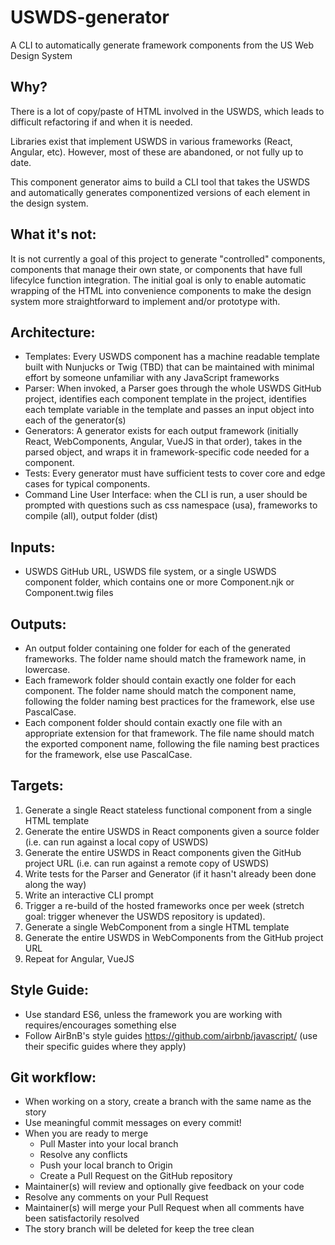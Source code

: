 
# USWDS-generator
A CLI to automatically generate framework components from the US Web Design System

## Why?
There is a lot of copy/paste of HTML involved in the USWDS, which leads to difficult refactoring if and when it is needed.

Libraries exist that implement USWDS in various frameworks (React, Angular, etc). However, most of these are abandoned, or not fully up to date.

This component generator aims to build a CLI tool that takes the USWDS and automatically generates componentized versions of each element in the design system.

## What it's not:
It is not currently a goal of this project to generate "controlled" components, components that manage their own state, or components that have full lifecylce function integration. The initial goal is only to enable automatic wrapping of the HTML into convenience components to make the design system more straightforward to implement and/or prototype with.

## Architecture:
 - Templates: Every USWDS component has a machine readable template built with Nunjucks or Twig (TBD) that can be maintained with minimal effort by someone unfamiliar with any JavaScript frameworks
 - Parser: When invoked, a Parser goes through the whole USWDS GitHub project, identifies each component template in the project, identifies each template variable in the template and passes an input object into each of the generator(s)
 - Generators: A generator exists for each output framework (initially React, WebComponents, Angular, VueJS in that order), takes in the parsed object, and wraps it in framework-specific code needed for a component.
 - Tests: Every generator must have sufficient tests to cover core and edge cases for typical components.
 - Command Line User Interface: when the CLI is run, a user should be prompted with questions such as css namespace (usa), frameworks to compile (all), output folder (dist)

## Inputs:
 - USWDS GitHub URL, USWDS file system, or a single USWDS component folder, which contains one or more Component.njk or Component.twig files

## Outputs:
 - An output folder containing one folder for each of the generated frameworks. The folder name should match the framework name, in lowercase.
 - Each framework folder should contain exactly one folder for each component. The folder name should match the component name, following the folder naming best practices for the framework, else use PascalCase.
 - Each component folder should contain exactly one file with an appropriate extension for that framework. The file name should match the exported component name, following the file naming best practices for the framework, else use PascalCase.

## Targets:
 1. Generate a single React stateless functional component from a single HTML template
 2. Generate the entire USWDS in React components given a source folder (i.e. can run against a local copy of USWDS)
 3. Generate the entire USWDS in React components given the GitHub project URL (i.e. can run against a remote copy of USWDS)
 4. Write tests for the Parser and Generator (if it hasn't already been done along the way)
 7. Write an interactive CLI prompt
 8. Trigger a re-build of the hosted frameworks once per week (stretch goal: trigger whenever the USWDS repository is updated).
 4. Generate a single WebComponent from a single HTML template
 5. Generate the entire USWDS in WebComponents from the GitHub project URL
 6. Repeat for Angular, VueJS

## Style Guide:
 - Use standard ES6, unless the framework you are working with requires/encourages something else
 - Follow AirBnB's style guides https://github.com/airbnb/javascript/ (use their specific guides where they apply)

## Git workflow:
 - When working on a story, create a branch with the same name as the story
 - Use meaningful commit messages on every commit!
 - When you are ready to merge
   - Pull Master into your local branch
   - Resolve any conflicts
   - Push your local branch to Origin
   - Create a Pull Request on the GitHub repository
 - Maintainer(s) will review and optionally give feedback on your code
 - Resolve any comments on your Pull Request
 - Maintainer(s) will merge your Pull Request when all comments have been satisfactorily resolved
 - The story branch will be deleted for keep the tree clean
